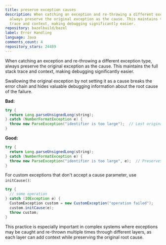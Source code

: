 ```yaml
---
title: preserve exception causes
description: When catching an exception and re-throwing a different exception type,
  always preserve the original exception as the cause. This maintains the full stack
  trace and context, making debugging significantly easier.
repository: bazelbuild/bazel
label: Error Handling
language: Java
comments_count: 4
repository_stars: 24489
---
```


When catching an exception and re-throwing a different exception type, always preserve the original exception as the cause. This maintains the full stack trace and context, making debugging significantly easier.

Swallowing the original exception by not setting it as a cause breaks the error chain and hides valuable debugging information about the root cause of the failure.

**Bad:**
```java
try {
  return Long.parseUnsignedLong(string);
} catch (NumberFormatException e) {
  throw new ParseException("identifier is too large");  // Lost original cause!
}
```

**Good:**
```java
try {
  return Long.parseUnsignedLong(string);
} catch (NumberFormatException e) {
  throw new ParseException("identifier is too large", e);  // Preserves cause
}
```

For custom exceptions that don't accept a cause parameter, use `initCause()`:
```java
try {
  // some operation
} catch (IOException e) {
  CustomException custom = new CustomException("operation failed");
  custom.initCause(e);
  throw custom;
}
```

This practice is especially important in complex systems where exceptions may be caught and re-thrown multiple times through different layers, as each layer can add context while preserving the original root cause.